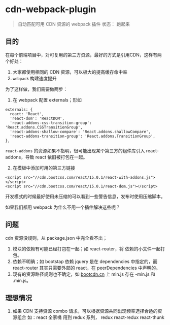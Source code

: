 # cdn-webpack-plugin
> 自动匹配可用 CDN 资源的 webpack 插件
状态： 跑起来

## 目的

在每个前端项目中，对可复用的第三方资源，最好的方式是引用CDN，这样有两个好处：
1. 大家都使用相同的 CDN 资源，可以极大的提高缓存命中率
2. `webpack` 构建速度提升

为了这样做，我们需要做两步：
1. 在 webpack 配置 externals；形如
```
externals: {
  react: 'React',
  'react-dom': 'ReactDOM',
  'react-addons-css-transition-group': 'React.addons.CSSTransitionGroup',
  'react-addons-shallow-compare': 'React.addons.shallowCompare',
  'react-addons-transition-group': 'React.addons.TransitionGroup',
},
```
`react-addons` 的资源如果不指明，很可能出现某个第三方的组件库引入 react-addons，导致 react 依旧被打包在一起。

2. 在模板中添加可用的第三方链接
```
<script src="//cdn.bootcss.com/react/15.0.1/react-with-addons.js"></script>
<script src="//cdn.bootcss.com/react/15.0.1/react-dom.js"></script>
```
开发模式的时候最好使用未压缩的可以看到一些警告信息，发布时使用压缩脚本。

如果我们都用 webpack 为什么不用一个插件解决这些呢？

## 问题

cdn 资源没规则，从 package.json 中完全看不出；

1. 模块的依赖有可能已经打包在一起；如 react-router，将 依赖的小文件一起打包。
2. 依赖不明确；如 bootstap 依赖 jquery 是在 dependencies 中指定的，而 react-router 其实只需要外部的 react，在 peerDependencies 中声明的。
3. 现有的资源路径规则也不确定，如 [bootcdn.cn](http://www.bootcdn.cn/) 上 min.js 存在 -min.js 和 .min.js。

## 理想情况

1. 如果 CDN 支持资源 combo 请求，可以根据资源共同出现频率选择合适的资源组合
如：react 全家桶 用到 redux 系列， redux react-redux react-thunk
